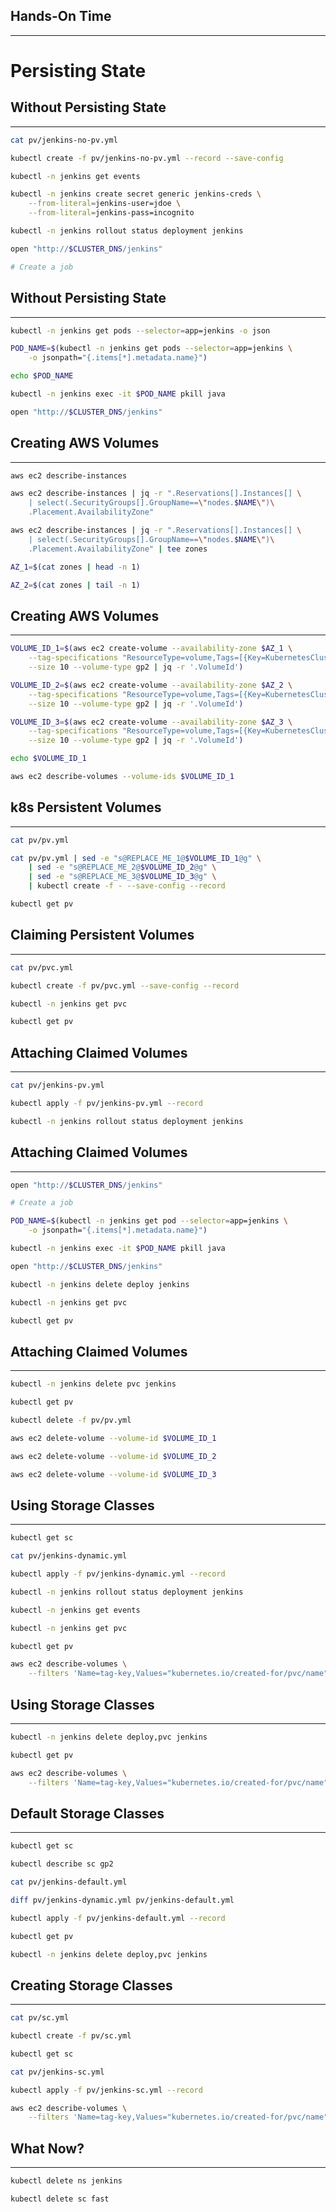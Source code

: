 ## Hands-On Time

---

# Persisting State


## Without Persisting State

---

```bash
cat pv/jenkins-no-pv.yml

kubectl create -f pv/jenkins-no-pv.yml --record --save-config

kubectl -n jenkins get events

kubectl -n jenkins create secret generic jenkins-creds \
    --from-literal=jenkins-user=jdoe \
    --from-literal=jenkins-pass=incognito

kubectl -n jenkins rollout status deployment jenkins

open "http://$CLUSTER_DNS/jenkins"

# Create a job
```


## Without Persisting State

---

```bash
kubectl -n jenkins get pods --selector=app=jenkins -o json

POD_NAME=$(kubectl -n jenkins get pods --selector=app=jenkins \
    -o jsonpath="{.items[*].metadata.name}")

echo $POD_NAME

kubectl -n jenkins exec -it $POD_NAME pkill java

open "http://$CLUSTER_DNS/jenkins"
```


## Creating AWS Volumes

---

```bash
aws ec2 describe-instances

aws ec2 describe-instances | jq -r ".Reservations[].Instances[] \
    | select(.SecurityGroups[].GroupName==\"nodes.$NAME\")\
    .Placement.AvailabilityZone"

aws ec2 describe-instances | jq -r ".Reservations[].Instances[] \
    | select(.SecurityGroups[].GroupName==\"nodes.$NAME\")\
    .Placement.AvailabilityZone" | tee zones

AZ_1=$(cat zones | head -n 1)

AZ_2=$(cat zones | tail -n 1)
```


## Creating AWS Volumes

---

```bash
VOLUME_ID_1=$(aws ec2 create-volume --availability-zone $AZ_1 \
    --tag-specifications "ResourceType=volume,Tags=[{Key=KubernetesCluster,Value=$NAME}]" \
    --size 10 --volume-type gp2 | jq -r '.VolumeId')

VOLUME_ID_2=$(aws ec2 create-volume --availability-zone $AZ_2 \
    --tag-specifications "ResourceType=volume,Tags=[{Key=KubernetesCluster,Value=$NAME}]" \
    --size 10 --volume-type gp2 | jq -r '.VolumeId')

VOLUME_ID_3=$(aws ec2 create-volume --availability-zone $AZ_3 \
    --tag-specifications "ResourceType=volume,Tags=[{Key=KubernetesCluster,Value=$NAME}]" \
    --size 10 --volume-type gp2 | jq -r '.VolumeId')

echo $VOLUME_ID_1

aws ec2 describe-volumes --volume-ids $VOLUME_ID_1
```


<!-- .slide: data-background="img/persistent-volume-ebs.png" data-background-size="contain" -->


## k8s Persistent Volumes

---

```bash
cat pv/pv.yml

cat pv/pv.yml | sed -e "s@REPLACE_ME_1@$VOLUME_ID_1@g" \
    | sed -e "s@REPLACE_ME_2@$VOLUME_ID_2@g" \
    | sed -e "s@REPLACE_ME_3@$VOLUME_ID_3@g" \
    | kubectl create -f - --save-config --record

kubectl get pv
```


<!-- .slide: data-background="img/persistent-volume-pv.png" data-background-size="contain" -->


## Claiming Persistent Volumes

---

```bash
cat pv/pvc.yml

kubectl create -f pv/pvc.yml --save-config --record

kubectl -n jenkins get pvc

kubectl get pv
```


<!-- .slide: data-background="img/persistent-volume-pvc.png" data-background-size="contain" -->


## Attaching Claimed Volumes

---

```bash
cat pv/jenkins-pv.yml

kubectl apply -f pv/jenkins-pv.yml --record

kubectl -n jenkins rollout status deployment jenkins
```


<!-- .slide: data-background="img/persistent-volume-pod.png" data-background-size="contain" -->


## Attaching Claimed Volumes

---

```bash
open "http://$CLUSTER_DNS/jenkins"

# Create a job

POD_NAME=$(kubectl -n jenkins get pod --selector=app=jenkins \
    -o jsonpath="{.items[*].metadata.name}")

kubectl -n jenkins exec -it $POD_NAME pkill java

open "http://$CLUSTER_DNS/jenkins"

kubectl -n jenkins delete deploy jenkins

kubectl -n jenkins get pvc

kubectl get pv
```


## Attaching Claimed Volumes

---

```bash
kubectl -n jenkins delete pvc jenkins

kubectl get pv

kubectl delete -f pv/pv.yml

aws ec2 delete-volume --volume-id $VOLUME_ID_1

aws ec2 delete-volume --volume-id $VOLUME_ID_2

aws ec2 delete-volume --volume-id $VOLUME_ID_3
```


## Using Storage Classes

---

```bash
kubectl get sc

cat pv/jenkins-dynamic.yml

kubectl apply -f pv/jenkins-dynamic.yml --record

kubectl -n jenkins rollout status deployment jenkins

kubectl -n jenkins get events

kubectl -n jenkins get pvc

kubectl get pv

aws ec2 describe-volumes \
    --filters 'Name=tag-key,Values="kubernetes.io/created-for/pvc/name"'
```


## Using Storage Classes

---

```bash
kubectl -n jenkins delete deploy,pvc jenkins

kubectl get pv

aws ec2 describe-volumes \
    --filters 'Name=tag-key,Values="kubernetes.io/created-for/pvc/name"'
```


## Default Storage Classes

---

```bash
kubectl get sc

kubectl describe sc gp2

cat pv/jenkins-default.yml

diff pv/jenkins-dynamic.yml pv/jenkins-default.yml

kubectl apply -f pv/jenkins-default.yml --record

kubectl get pv

kubectl -n jenkins delete deploy,pvc jenkins
```


## Creating Storage Classes

---

```bash
cat pv/sc.yml

kubectl create -f pv/sc.yml

kubectl get sc

cat pv/jenkins-sc.yml

kubectl apply -f pv/jenkins-sc.yml --record

aws ec2 describe-volumes \
    --filters 'Name=tag-key,Values="kubernetes.io/created-for/pvc/name"'
```


<!-- .slide: data-background="img/persistent-volume-sc.png" data-background-size="contain" -->


## What Now?

---

```bash
kubectl delete ns jenkins

kubectl delete sc fast
```

